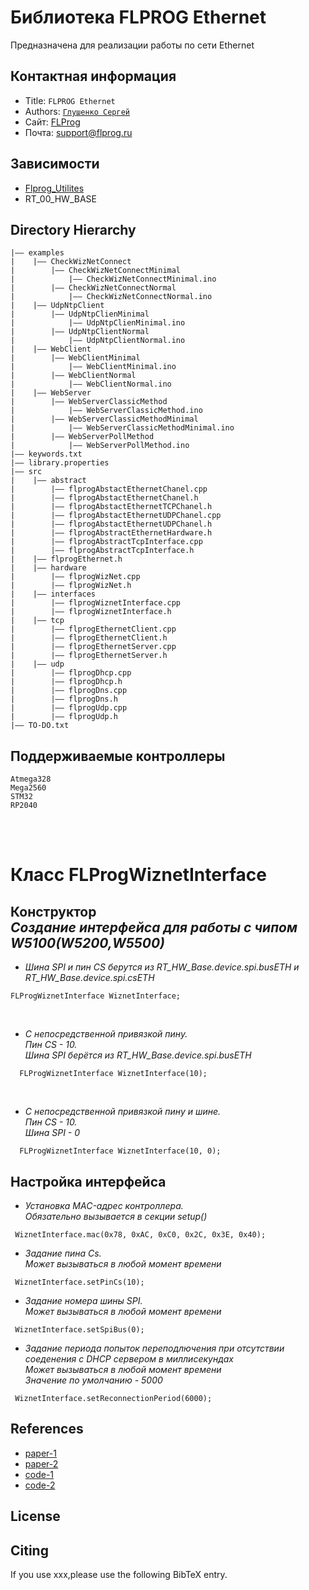 Библиотека FLPROG Ethernet
===

Предназначена для реализации работы по сети Ethernet

## Контактная информация

- Title:  `FLPROG Ethernet`
- Authors: [`Глушенко Сергей`](@Totuin)
- Сайт: [FLProg](http://flprog.ru)
- Почта: [support@flprog.ru](mailto:support@flprog.ru)

## Зависимости

- [Flprog_Utilites](https://github.com/Totuin/Flprog_Utilites)
- RT_00_HW_BASE

## Directory Hierarchy

```
|—— examples
|    |—— CheckWizNetConnect
|        |—— CheckWizNetConnectMinimal
|            |—— CheckWizNetConnectMinimal.ino
|        |—— CheckWizNetConnectNormal
|            |—— CheckWizNetConnectNormal.ino
|    |—— UdpNtpClient
|        |—— UdpNtpClienMinimal
|            |—— UdpNtpClienMinimal.ino
|        |—— UdpNtpClientNormal
|            |—— UdpNtpClientNormal.ino
|    |—— WebClient
|        |—— WebClientMinimal
|            |—— WebClientMinimal.ino
|        |—— WebClientNormal
|            |—— WebClientNormal.ino
|    |—— WebServer
|        |—— WebServerClassicMethod
|            |—— WebServerClassicMethod.ino
|        |—— WebServerClassicMethodMinimal
|            |—— WebServerClassicMethodMinimal.ino
|        |—— WebServerPollMethod
|            |—— WebServerPollMethod.ino
|—— keywords.txt
|—— library.properties
|—— src
|    |—— abstract
|        |—— flprogAbstactEthernetChanel.cpp
|        |—— flprogAbstactEthernetChanel.h
|        |—— flprogAbstactEthernetTCPChanel.h
|        |—— flprogAbstactEthernetUDPChanel.cpp
|        |—— flprogAbstactEthernetUDPChanel.h
|        |—— flprogAbstractEthernetHardware.h
|        |—— flprogAbstractTcpInterface.cpp
|        |—— flprogAbstractTcpInterface.h
|    |—— flprogEthernet.h
|    |—— hardware
|        |—— flprogWizNet.cpp
|        |—— flprogWizNet.h
|    |—— interfaces
|        |—— flprogWiznetInterface.cpp
|        |—— flprogWiznetInterface.h
|    |—— tcp
|        |—— flprogEthernetClient.cpp
|        |—— flprogEthernetClient.h
|        |—— flprogEthernetServer.cpp
|        |—— flprogEthernetServer.h
|    |—— udp
|        |—— flprogDhcp.cpp
|        |—— flprogDhcp.h
|        |—— flprogDns.cpp
|        |—— flprogDns.h
|        |—— flprogUdp.cpp
|        |—— flprogUdp.h
|—— TO-DO.txt
```



## Поддерживаемые контроллеры

  ```
  Atmega328
  Mega2560
  STM32
  RP2040
  ```

<br>
<br>

# Класс FLProgWiznetInterface

## __Конструктор__ <br> _Создание интерфейса для работы с чипом W5100(W5200,W5500)_

-   _Шина SPI и пин CS берутся из  RT_HW_Base.device.spi.busETH и RT_HW_Base.device.spi.csETH_

 ```
 FLProgWiznetInterface WiznetInterface;
```
<br>

-   _С непосредственной привязкой  пину.<br> 
Пин CS - 10.<br> 
Шина SPI берётся из RT_HW_Base.device.spi.busETH_
```
  FLProgWiznetInterface WiznetInterface(10);
```
<br>

-   _С непосредственной привязкой  пину и шине. <br> 
Пин CS - 10.<br> 
Шина SPI - 0_
```
  FLProgWiznetInterface WiznetInterface(10, 0);
```

## __Настройка интерфейса__

-   _Установка MAC-адрес контроллера.<br> 
Обязательно вызывается в секции setup()_
```
 WiznetInterface.mac(0x78, 0xAC, 0xC0, 0x2C, 0x3E, 0x40);
```
-   _Задание пина Cs.<br> 
Может вызываться в любой момент времени_
```
 WiznetInterface.setPinCs(10);
```
-   _Задание номера шины SPI.<br> 
Может вызываться в любой момент времени_
```
 WiznetInterface.setSpiBus(0);
 ```

-   _Задание периода попыток переподлючения при отсутствии соеденения с DHCP сервером в миллисекундах <br> 
Может вызываться в любой момент времени <br>
Значение по умолчанию - 5000_
```
 WiznetInterface.setReconnectionPeriod(6000);
 ```













## References

- [paper-1]()
- [paper-2]()
- [code-1](https://github.com)
- [code-2](https://github.com)
  
## License

## Citing

If you use xxx,please use the following BibTeX entry.

```
```
